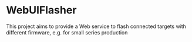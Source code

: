 # WebUIFlasher
This project aims to provide a Web service to flash connected targets with different firmware, e.g. for small series production
